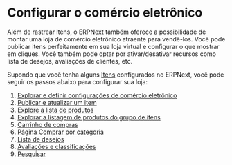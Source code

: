 # Configurar o comércio eletrônico



Além de rastrear itens, o ERPNext também oferece a possibilidade de montar uma loja de comércio eletrônico atraente para vendê-los. Você pode publicar itens perfeitamente em sua loja virtual e configurar o que mostrar em cliques. Você também pode optar por ativar/desativar recursos como lista de desejos, avaliações de clientes, etc.



Supondo que você tenha alguns [Itens](/docs/pt/stock/item) configurados no ERPNext, você pode seguir os passos abaixo para configurar sua loja:


1. [Explorar e definir configurações de comércio eletrônico](/docs/pt/e_commerce/e_commerce_settings)
2. [Publicar e atualizar um item](/docs/pt/e_commerce/website_item)
3. [Explore a lista de produtos](/docs/pt/e_commerce/product-listing)
4. [Explorar a listagem de produtos do grupo de itens](/docs/pt/e_commerce/item_group_wise_product_listing)
5. [Carrinho de compras](/docs/pt/e_commerce/shopping-cart)
6. [Página Comprar por categoria](/docs/pt/e_commerce/shop_by_category)
7. [Lista de desejos](/docs/pt/e_commerce/wishlist)
8. [Avaliações e classificações](/docs/pt/e_commerce/reviews_and_rating)
9. [Pesquisar](/docs/pt/e_commerce/e_commerce_search)



